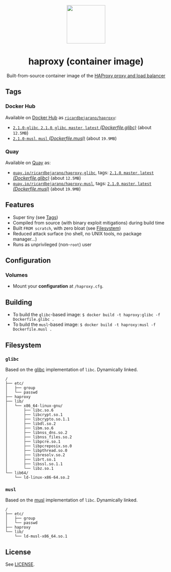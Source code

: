 <p align="center"><img src="https://emojipedia-us.s3.dualstack.us-west-1.amazonaws.com/thumbs/320/apple/155/racing-car_1f3ce.png" width="120px"></p>
<h1 align="center">haproxy (container image)</h1>
<p align="center">Built-from-source container image of the <a href="https://www.haproxy.org/">HAProxy proxy and load balancer</a></p>


## Tags

### Docker Hub

Available on [Docker Hub](https://hub.docker.com) as [`ricardbejarano/haproxy`](https://hub.docker.com/r/ricardbejarano/haproxy):

- [`2.1.0-glibc`, `2.1.0`, `glibc`, `master`, `latest` *(Dockerfile.glibc)*](https://github.com/ricardbejarano/haproxy/blob/master/Dockerfile.glibc) (about `12.5MB`)
- [`2.1.0-musl`, `musl` *(Dockerfile.musl)*](https://github.com/ricardbejarano/haproxy/blob/master/Dockerfile.musl) (about `19.9MB`)

### Quay

Available on [Quay](https://quay.io) as:

- [`quay.io/ricardbejarano/haproxy-glibc`](https://quay.io/repository/ricardbejarano/haproxy-glibc), tags: [`2.1.0`, `master`, `latest` *(Dockerfile.glibc)*](https://github.com/ricardbejarano/haproxy/blob/master/Dockerfile.glibc) (about `12.5MB`)
- [`quay.io/ricardbejarano/haproxy-musl`](https://quay.io/repository/ricardbejarano/haproxy-musl), tags: [`2.1.0`, `master`, `latest` *(Dockerfile.musl)*](https://github.com/ricardbejarano/haproxy/blob/master/Dockerfile.musl) (about `19.9MB`)


## Features

* Super tiny (see [Tags](#tags))
* Compiled from source (with binary exploit mitigations) during build time
* Built `FROM scratch`, with zero bloat (see [Filesystem](#filesystem))
* Reduced attack surface (no shell, no UNIX tools, no package manager...)
* Runs as unprivileged (non-`root`) user


## Configuration

### Volumes

- Mount your **configuration** at `/haproxy.cfg`.


## Building

- To build the `glibc`-based image: `$ docker build -t haproxy:glibc -f Dockerfile.glibc .`
- To build the `musl`-based image: `$ docker build -t haproxy:musl -f Dockerfile.musl .`


## Filesystem

### `glibc`

Based on the [glibc](https://www.gnu.org/software/libc/) implementation of `libc`. Dynamically linked.

```
/
├── etc/
│   ├── group
│   └── passwd
├── haproxy
├── lib/
│   └── x86_64-linux-gnu/
│       ├── libc.so.6
│       ├── libcrypt.so.1
│       ├── libcrypto.so.1.1
│       ├── libdl.so.2
│       ├── libm.so.6
│       ├── libnss_dns.so.2
│       ├── libnss_files.so.2
│       ├── libpcre.so.1
│       ├── libpcreposix.so.0
│       ├── libpthread.so.0
│       ├── libresolv.so.2
│       ├── librt.so.1
│       ├── libssl.so.1.1
│       └── libz.so.1
└── lib64/
    └── ld-linux-x86-64.so.2
```

### `musl`

Based on the [musl](https://www.musl-libc.org/) implementation of `libc`. Dynamically linked.

```
/
├── etc/
│   ├── group
│   └── passwd
├── haproxy
└── lib/
    └── ld-musl-x86_64.so.1
```


## License

See [LICENSE](https://github.com/ricardbejarano/haproxy/blob/master/LICENSE).
